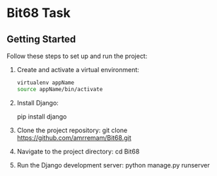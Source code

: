 # Bit68 Task


## Getting Started

Follow these steps to set up and run the project:

1. Create and activate a virtual environment:

   ```bash
   virtualenv appName
   source appName/bin/activate

2. Install Django:

   pip install django

3. Clone the project repository:
   git clone https://github.com/amrremam/Bit68.git

4. Navigate to the project directory:
   cd Bit68

5. Run the Django development server:
   python manage.py runserver

